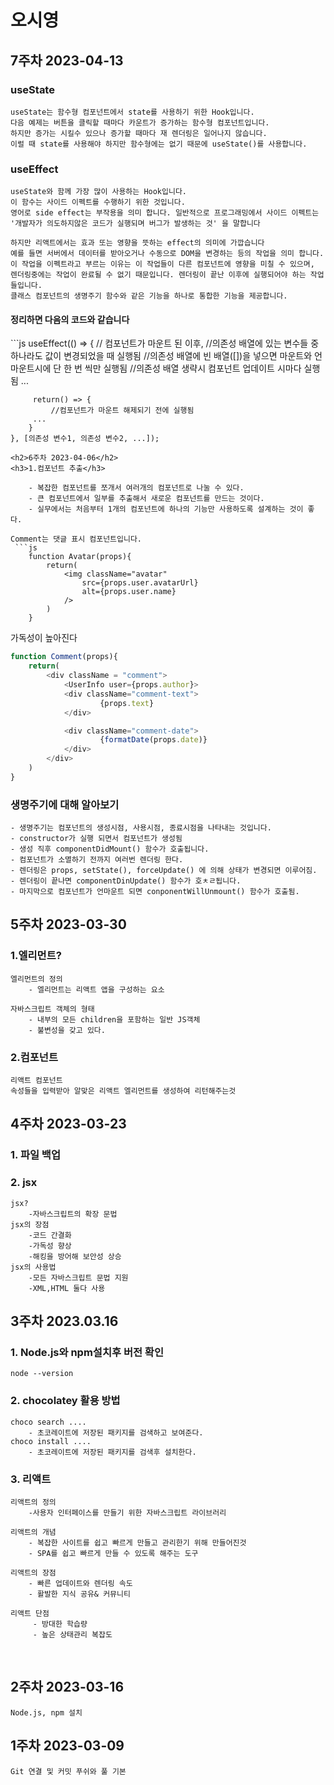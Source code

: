 <h1>오시영</h1>
<h2>7주차 2023-04-13</h2>
<h3>useState</h3>
    
    useState는 함수형 컴포넌트에서 state를 사용하기 위한 Hook입니다.
    다음 예제는 버튼을 클릭할 때마다 카운트가 증가하는 함수형 컴포넌트입니다.
    하지만 증가는 시킬수 있으나 증가할 때마다 재 렌더링은 일어나지 않습니다.
    이럴 때 state를 사용해야 하지만 함수형에는 없기 때문에 useState()를 사용합니다.
<h3>useEffect</h3>

    useState와 함께 가장 많이 사용하는 Hook입니다.
    이 함수는 사이드 이펙트를 수행하기 위한 것입니다.
    영어로 side effect는 부작용을 의미 합니다. 일반적으로 프로그래밍에서 사이드 이펙트는 
    '개발자가 의도하지않은 코드가 실행되며 버그가 발생하는 것' 을 말합니다
    
    하지만 리액트에서는 효과 또는 영향을 뜻하는 effect의 의미에 가깝습니다
    예를 들면 서버에서 데이터를 받아오거나 수동으로 DOM을 변경하는 등의 작업을 의미 합니다.
    이 작업을 이펙트라고 부르는 이유는 이 작업들이 다른 컴포넌트에 영향을 미칠 수 있으며,
    렌더링중에는 작업이 완료될 수 없기 때문입니다. 렌더링이 끝난 이후에 실행되어야 하는 작업들입니다.
    클래스 컴포넌트의 생명주기 함수와 같은 기능을 하나로 통합한 기능을 제공합니다.

<h4>정리하면 다음의 코드와 같습니다</h4>
```js
    useEffect(() => {
         // 컴포넌트가 마운트 된 이후,
         //의존성 배열에 있는 변수들 중 하나라도 값이 변경되었을 때 실행됨
         //의존성 배열에 빈 배열([])을 넣으면 마운트와 언마운트시에 단 한 번 씩만 실행됨
         //의존성 배열 생략시 컴포넌트 업데이트 시마다 실행됨
         ...
     
         return() => {
             //컴포넌트가 마운트 해제되기 전에 실행됨
         ...
        }
    }, [의존성 변수1, 의존성 변수2, ...]);
```
<h2>6주차 2023-04-06</h2>
<h3>1.컴포넌트 추출</h3>

    - 복잡한 컴포넌트를 쪼개서 여러개의 컴포넌트로 나눌 수 있다.
    - 큰 컴포넌트에서 일부를 추출해서 새로운 컴포넌트를 만드는 것이다.
    - 실무에서는 처음부터 1개의 컴포넌트에 하나의 기능만 사용하도록 설계하는 것이 좋다.

Comment는 댓글 표시 컴포넌트입니다.
 ```js
    function Avatar(props){
        return(
            <img className="avatar"
                src={props.user.avatarUrl}
                alt={props.user.name}
            />
        )
    }
```
가독성이 높아진다
```js
function Comment(props){
    return(
        <div className = "comment">
            <UserInfo user={props.author}>
            <div className="comment-text">
                    {props.text}
            </div>

            <div className="comment-date">
                    {formatDate(props.date)}
            </div>
        </div>
    )
}
```
<h3>생명주기에 대해 알아보기</h3>

    - 생명주기는 컴포넌트의 생성시점, 사용시점, 종료시점을 나타내는 것입니다.
    - constructor가 실행 되면서 컴포넌트가 생성됨
    - 생성 직후 componentDidMount() 함수가 호출됩니다.
    - 컴포넌트가 소멸하기 전까지 여러번 렌더링 한다.
    - 렌더링은 props, setState(), forceUpdate() 에 의해 상태가 변경되면 이루어짐.
    - 렌더링이 끝나면 componentDinUpdate() 함수가 호ㅊㄹ됩니다.
    - 마지막으로 컴포넌트가 언마운트 되면 conponentWillUnmount() 함수가 호출됨.

<h2>5주차 2023-03-30</h2>
<h3>1.엘리먼트?</h3>

    엘리먼트의 정의
        - 엘리먼트는 리액트 앱을 구성하는 요소

    자바스크립트 객체의 형태 
        - 내부의 모든 children을 포함하는 일반 JS객체
        - 불변성을 갖고 있다.

<h3>2.컴포넌트</h3>

    리액트 컴포넌트
    속성들을 입력받아 알맞은 리액트 엘리먼트를 생성하여 리턴해주는것

<h2>4주차 2023-03-23</h2>

<h3>1. 파일 백업</h3>

<h3>2. jsx</h3>

    jsx?
        -자바스크립트의 확장 문법
    jsx의 장점
        -코드 간결화
        -가독성 향상
        -해킹을 방어해 보안성 상승
    jsx의 사용법
        -모든 자바스크립트 문법 지원
        -XML,HTML 둘다 사용
<h2>3주차 2023.03.16</h2>
<h3>1. Node.js와 npm설치후 버전 확인</h3>

    node --version
<h3>2. chocolatey 활용 방법</h3>

    choco search ....
        - 초코레이트에 저장된 패키지를 검색하고 보여준다.
    choco install ....
        - 초코레이트에 저장된 패키지를 검색후 설치한다.

<h3>3. 리액트</h3>

    리액트의 정의 
        -사용자 인터페이스를 만들기 위한 자바스크립트 라이브러리

    리액트의 개념
        - 복잡한 사이트를 쉽고 빠르게 만들고 관리한기 위해 만들어진것
        - SPA를 쉽고 빠르게 만들 수 있도록 해주는 도구

    리액트의 장점
        - 빠른 업데이트와 렌더링 속도
        - 활발한 지식 공유& 커뮤니티

    리액트 단점
         - 방대한 학습량
         - 높은 상태관리 복잡도

<br>
<h2>2주차 2023-03-16</h2>

    Node.js, npm 설치
<h2>1주차 2023-03-09</h2>

    Git 연결 및 커밋 푸쉬와 풀 기본


